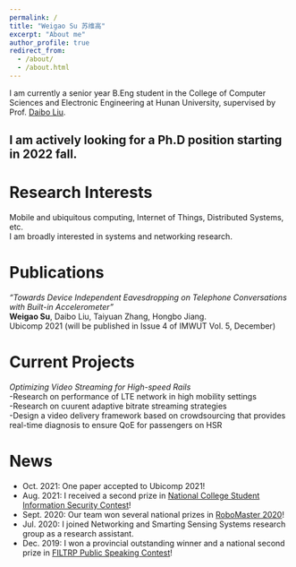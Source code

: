 ```yaml
---
permalink: /
title: "Weigao Su 苏维高"
excerpt: "About me"
author_profile: true
redirect_from: 
  - /about/
  - /about.html
---
```


I am currently a senior year B.Eng student in the College of Computer Sciences and Electronic Engineering at Hunan University, supervised by Prof. [Daibo Liu](https://sites.google.com/site/dbliuuestc/home).

I am actively looking for a Ph.D position starting in 2022 fall.
---

Research Interests
======
Mobile and ubiquitous computing, Internet of Things, Distributed Systems, etc.  
I am broadly interested in systems and networking research.

Publications
======
*“Towards Device Independent Eavesdropping on Telephone Conversations with Built-in Accelerometer”*  
**Weigao Su**, Daibo Liu, Taiyuan Zhang, Hongbo Jiang.  
Ubicomp 2021 (will be published in Issue 4 of IMWUT Vol. 5, December)


Current Projects
======  
*Optimizing Video Streaming for High-speed Rails*  
-Research on performance of LTE network in high mobility settings  
-Research on cuurent adaptive bitrate streaming strategies  
-Design a video delivery framework based on crowdsourcing that provides real-time diagnosis to ensure QoE for passengers on HSR

News  
======
* Oct. 2021: One paper accepted to Ubicomp 2021!  
* Aug. 2021: I received a second prize in [National College Student Information Security Contest](http://www.ciscn.cn/)!  
* Sept. 2020: Our team won several national prizes in [RoboMaster 2020](https://www.robomaster.com/en-US/robo/overview?djifrom=nav)!
* Jul. 2020: I joined Networking and Smarting Sensing Systems research group as a research assistant.
* Dec. 2019: I won a provincial outstanding winner and a national second prize in [FILTRP Public Speaking Contest](https://uchallenge.unipus.cn/2021/news/)!
